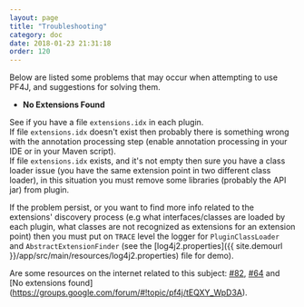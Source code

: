 ```yaml
---
layout: page
title: "Troubleshooting"
category: doc
date: 2018-01-23 21:31:18
order: 120
---
```


Below are listed some problems that may occur when attempting to use PF4J, and suggestions for solving them.

- **No Extensions Found**

See if you have a file `extensions.idx` in each plugin.  
If file `extensions.idx` doesn't exist then probably there is something wrong with the annotation processing step (enable annotation processing in your IDE or in your Maven script).   
If file `extensions.idx` exists, and it's not empty then sure you have a class loader issue (you have the same extension point in two different class loader), in this situation you must remove some libraries (probably the API jar) from plugin.   

If the problem persist, or you want to find more info related to the extensions' discovery process (e.g what interfaces/classes are loaded by each plugin, what classes are not recognized as extensions for an extension point) then you must put on `TRACE` level the logger for `PluginClassLoader` and `AbstractExtensionFinder` (see the [log4j2.properties]({{ site.demourl }}/app/src/main/resources/log4j2.properties) file for demo).   

Are some resources on the internet related to this subject: [#82](https://github.com/pf4j/pf4j/issues/82), [#64](https://github.com/pf4j/pf4j/issues/64) and [No extensions found] (https://groups.google.com/forum/#!topic/pf4j/tEQXY_WpD3A).
